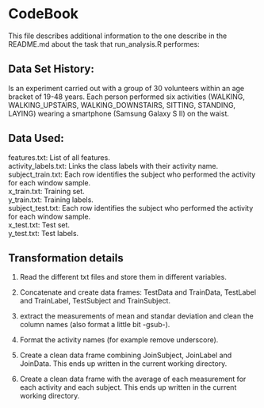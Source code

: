 CodeBook
========

This file describes additional information to the one describe in the README.md about the task that run_analysis.R performes:  

Data Set History:
------------------

Is an experiment carried out with a group of 30 volunteers within an age bracket of 19-48 years. Each person performed six activities (WALKING, WALKING_UPSTAIRS, WALKING_DOWNSTAIRS, SITTING, STANDING, LAYING) wearing a smartphone (Samsung Galaxy S II) on the waist.  
  
Data Used:  
-----------
  
  features.txt: List of all features.  
  activity_labels.txt: Links the class labels with their activity name.  
  subject_train.txt: Each row identifies the subject who performed the activity for each window sample.  
  x_train.txt: Training set.  
  y_train.txt: Training labels.  
  subject_test.txt: Each row identifies the subject who performed the activity for each window sample.  
  x_test.txt: Test set.  
  y_test.txt: Test labels.  

Transformation details  
--------------------------

  1) Read the different txt files and store them in different variables.  
  
  2) Concatenate and create data frames: TestData and TrainData, TestLabel and TrainLabel, TestSubject and TrainSubject.  
  
  3) extract the measurements of mean and standar deviation and clean the column names (also format a little bit -gsub-).  
  
  4) Format the activity names (for example remove underscore).  

5) Create a clean data frame combining JoinSubject, JoinLabel and JoinData. This ends up written in the current working directory.  
 
6) Create a clean data frame with the average of each measurement for each activity and each subject. This ends up written in the current working directory.  


